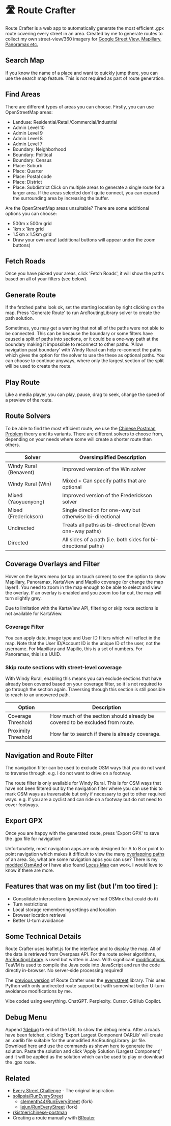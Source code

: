 # 🛣️ Route Crafter

Route Crafter is a web app to automatically generate the most efficient .gpx route covering every street in an area. Created by me to generate routes to collect my own street-view/360 imagery for [Google Street View, Mapillary, Panoramax etc.](https://wiki.openstreetmap.org/wiki/Street-level_imagery_services)

## Search Map
If you know the name of a place and want to quickly jump there, you can use the search map feature. This is not required as part of route generation.

## Find Areas
There are different types of areas you can choose. Firstly, you can use OpenStreetMap areas:
* Landuse: Residential/Retail/Commercial/Industrial
* Admin Level 10
* Admin Level 9
* Admin Level 8
* Admin Level 7
* Boundary: Neighborhood
* Boundary: Political
* Boundary: Census
* Place: Suburb
* Place: Quarter
* Place: Postal code
* Place: District
* Place: Subdistrict
Click on multiple areas to generate a single route for a larger area. If the areas selected don't quite connect, you can expand the surrounding area by increasing the buffer.

Are the OpenStreetMap areas unsuitable? There are some additional options you can choose:
* 500m x 500m grid
* 1km x 1km grid
* 1.5km x 1.5km grid
* Draw your own area! (additional buttons will appear under the zoom buttons)

## Fetch Roads
Once you have picked your areas, click 'Fetch Roads', it will show the paths based on all of your filters (see below).

## Generate Route
If the fetched paths look ok, set the starting location by right clicking on the map. Press 'Generate Route' to run ArcRoutingLibrary solver to create the path solution.

Sometimes, you may get a warning that not all of the paths were not able to be connected. This can be because the boundary or some filters have caused a split of paths into sections, or it could be a one-way path at the boundary making it impossible to reconnect to other paths. 'Allow navigation past boundary' with Windy Rural can help re-connect the paths which gives the option for the solver to use the these as optional paths. You can choose to continue anyways, where only the largest section of the split will be used to create the route.

## Play Route
Like a media player, you can play, pause, drag to seek, change the speed of a preview of the route.

## Route Solvers
To be able to find the most efficient route, we use the [Chinese Postman Problem](https://en.wikipedia.org/wiki/Chinese_postman_problem) theory and its variants. There are different solvers to choose from, depending on your needs where some will create a shorter route than others.

| Solver | Oversimplified Description |
|--|--|
| Windy Rural (Benavent) | Improved version of the Win solver |
| Windy Rural (Win) | Mixed + Can specify paths that are optional |
| Mixed (Yaoyuenyong) | Improved version of the Frederickson solver |
| Mixed (Frederickson)| Single direction for one-way but otherwise bi-directional |
| Undirected | Treats all paths as bi-directional (Even one-way paths) |
| Directed | All sides of a path (i.e. both sides for bi-directional paths) |

## Coverage Overlays and Filter
Hover on the layers menu (or tap on touch screen) to see the option to show Mapillary, Panoramax, KartaView and Mapilio coverage (or change the map layer!). You need to zoom in the map enough to be able to select and view the overlay. If an overlay is enabled and you zoom too far out, the map will turn slightly grey.

Due to limitation with the KartaView API, filtering or skip route sections is not available for KartaView.

### Coverage Filter
You can apply date, image type and User ID filters which will reflect in the map. Note that the User ID/Account ID is the unique ID of the user, not the username. For Mapillary and Mapilio, this is a set of numbers. For Panoramax, this is a UUID.

### Skip route sections with street-level coverage
With Windy Rural, enabling this means you can exclude sections that have already been covered based on your coverage filter, so it is not required to go through the section again. Traversing through this section is still possible to reach to an uncovered path.

| Option | Description|
|-|-|
| Coverage Threshold | How much of the section should already be covered to be excluded from route. |
|Proximity Threshold | How far to search if there is already coverage. |


## Navigation and Route Filter
The navigation filter can be used to exclude OSM ways that you do not want to traverse through. e.g. I do not want to drive on a footway.

The route filter is only available for Windy Rural. This is for OSM ways that have not been filtered out by the navigation filter where you can use this to mark OSM ways as traversable but only if necessary to get to other required ways. e.g. If you are a cyclist and can ride on a footway but do not need to cover footways.

## Export GPX
Once you are happy with the generated route, press 'Export GPX' to save the .gpx file for navigation! 

Unfortunately, most navigation apps are only designed for A to B or point to point navigation which makes it difficult to view the many [overlapping paths](https://github.com/osmandapp/OsmAnd/issues/9975) of an area. So, what are some navigation apps you can use? There is my [modded OsmAnd](https://github.com/seen-one/OsmAnd) or I have also found [Locus Map](https://www.locusmap.app/) can work. I would love to know if there are more.

## Features that was on my list (but I'm too tired ):
* Consolidate intersections (previously we had OSMnx that could do it)
* Turn restrictions
* Local storage remembering settings and location
* Browser location retrieval
* Better U-turn avoidance

## Some Technical Details
Route Crafter uses leaflet.js for the interface and to display the map. All of the data is retrieved from Overpass API. For the route solver algorithms, [ArcRoutingLibrary](https://github.com/Olibear/ArcRoutingLibrary) is used but written in Java. With significant [modifications](https://github.com/seen-one/ArcRoutingLibrary/), TeaVM is used to compile the Java code into JavaScript and run the code directly in-browser. No server-side processing required!

The [previous version](https://github.com/seen-one/Route-Crafter/tree/everystreet) of Route Crafter uses the [everystreet](https://github.com/matejker/everystreet) library. This uses Python with only undirected route support but with somewhat better U-turn avoidance modifications by me. 

Vibe coded using everything. ChatGPT. Perplexity. Cursor. GitHub Copilot.

## Debug Menu
Append [?debug](https://route.crafter.seen.one/?debug) to end of the URL to show the debug menu. After a roads have been fetched, clicking 'Export Largest Component OARLib' will create an .oarlib file suitable for the unmodified ArcRoutingLibrary .jar file. Download [here](https://github.com/Olibear/ArcRoutingLibrary/releases/tag/1.0.1) and use the commands as shown [here](https://github.com/Olibear/ArcRoutingLibrary/blob/master/HOW_TO_USE.txt) to generate the solution. Paste the solution and click 'Apply Solution (Largest Component)' and it will be applied as the solution which can be used to play or download the .gpx route.

## Related
* [Every Street Challenge](http://www.everystreetchallenge.com/) - The original inspiration
* [solipsia/RunEveryStreet](https://github.com/solipsia/RunEveryStreet)
	*  [clementh44/RunEveryStreet](https://github.com/clementh44/RunEveryStreet) (fork)
	* [lejun/RunEveryStreet](https://codeberg.org/lejun/RunEveryStreet) (fork)
* [rkistner/chinese-postman](https://github.com/rkistner/chinese-postman)
* Creating a route manually with [BRouter](https://brouter.de/brouter-web/)
